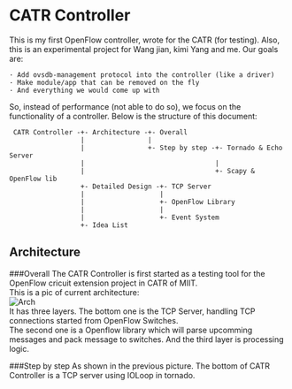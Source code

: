 CATR Controller
===============

This is my first OpenFlow controller, wrote for the CATR (for testing).
Also, this is an experimental project for Wang jian, kimi Yang and me. Our goals are:

    · Add ovsdb-management protocol into the controller (like a driver)
    · Make module/app that can be removed on the fly
    · And everything we would come up with

So, instead of performance (not able to do so), we focus on the functionality of a controller.
Below is the structure of this document:

     CATR Controller -+- Architecture -+- Overall  
                      |                |  
                      |                +- Step by step -+- Tornado & Echo Server  
                      |                                 |  
                      |                                 +- Scapy & OpenFlow lib  
                      +- Detailed Design -+- TCP Server  
                      |                   |  
                      |                   +- OpenFlow Library  
                      |                   |  
                      |                   +- Event System  
                      +- Idea List  

Architecture
------------
###Overall
The CATR Controller is first started as a testing tool for the OpenFlow cricuit extension project in CATR of MIIT.  
This is a pic of current architecture:  
![Arch](http://richardzhao.me/wp-content/uploads/2013/08/archi.png)  
It has three layers. The bottom one is the TCP Server, handling TCP connections started from OpenFlow Switches.  
The second one is a Openflow library which will parse upcomming messages and pack message to switches.
And the third layer is processing logic.

###Step by step
As shown in the previous picture. The bottom of CATR Controller is a TCP server using IOLoop in tornado.

